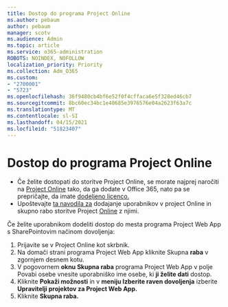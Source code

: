 ```yaml
---
title: Dostop do programa Project Online
ms.author: pebaum
author: pebaum
manager: scotv
ms.audience: Admin
ms.topic: article
ms.service: o365-administration
ROBOTS: NOINDEX, NOFOLLOW
localization_priority: Priority
ms.collection: Adm_O365
ms.custom:
- "2700001"
- "5723"
ms.openlocfilehash: 36f9480cb4bf6e52f0f4cffaca6e5f328ed46cb7
ms.sourcegitcommit: 8bc60ec34bc1e40685e3976576e04a2623f63a7c
ms.translationtype: MT
ms.contentlocale: sl-SI
ms.lasthandoff: 04/15/2021
ms.locfileid: "51823407"
---
```

# <a name="access-project-online"></a>Dostop do programa Project Online

- Če želite dostopati do storitve Project Online, se morate najprej naročiti na [Project Online](https://docs.microsoft.com/ProjectOnline/get-started-with-project-online) tako, da ga dodate v Office 365, nato pa se prepričajte, da imate [dodeljeno licenco.](https://docs.microsoft.com/ProjectOnline/step-1-sign-up-for-project-online#next-make-sure-you-can-get-in)
- Upoštevajte [ta navodila za](https://docs.microsoft.com/ProjectOnline/step-2-add-people-to-project-online) dodajanje uporabnikov v project Online in skupno rabo storitve Project [Online](https://docs.microsoft.com/ProjectOnline/step-2-add-people-to-project-online#4-finally-share-project-online-with-the-people-you-added) z njimi.

Če želite uporabnikom dodeliti dostop do mesta programa Project Web App s SharePointovim načinom dovoljenja:

1. Prijavite se v Project Online kot skrbnik.
2. Na domači strani programa Project Web App kliknite Skupna **raba** v zgornjem desnem kotu.
3. V pogovornem **oknu Skupna raba** programa Project Web App v polje Povabi osebe vnesite uporabniško ime osebe, ki **ji želite dati** dostop.
4. Kliknite **Pokaži možnosti** in v **meniju Izberite raven dovoljenja** izberite **Upravitelji projektov za Project Web App.**
5. Kliknite **Skupna raba.**
